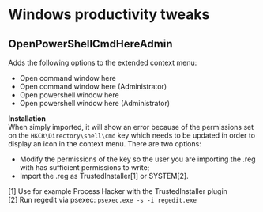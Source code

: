 # Windows productivity tweaks
## OpenPowerShellCmdHereAdmin
Adds the following options to the extended context menu:
* Open command window here
* Open command window here (Administrator)
* Open powershell window here
* Open powershell window here (Administrator)

**Installation**  
When simply imported, it will show an error because of the permissions set on the ```HKCR\Directory\shell\cmd``` key which needs to be updated in order to display an icon in the context menu.
There are two options:
* Modify the permissions of the key so the user you are importing the .reg with has sufficient permissions to write;
* Import the .reg as TrustedInstaller[1] or SYSTEM[2].


[1] Use for example Process Hacker with the TrustedInstaller plugin  
[2] Run regedit via psexec: ```psexec.exe -s -i regedit.exe```
